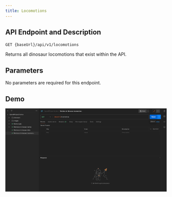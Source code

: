 ```yaml
---
title: Locomotions
---
```


## API Endpoint and Description

`GET {baseUrl}/api/v1/locomotions`

Returns all dinosaur locomotions that exist within the API.

## Parameters

No parameters are required for this endpoint.

## Demo

![Demo](../../public/endpoints/locomotions.gif)
